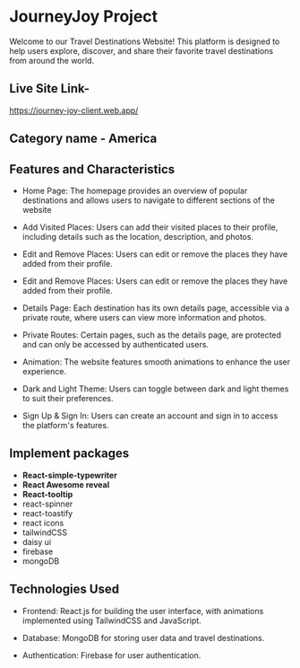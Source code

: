 # JourneyJoy Project

Welcome to our Travel Destinations Website! This platform is designed to help users explore, discover, and share their favorite travel destinations from around the world.

## Live Site Link-

https://journey-joy-client.web.app/

## Category name - America

## Features and Characteristics

- Home Page: The homepage provides an overview of popular destinations and allows users to navigate to different sections of the website

- Add Visited Places: Users can add their visited places to their profile, including details such as the location, description, and photos.

- Edit and Remove Places: Users can edit or remove the places they have added from their profile.

- Edit and Remove Places: Users can edit or remove the places they have added from their profile.

- Details Page: Each destination has its own details page, accessible via a private route, where users can view more information and photos.

- Private Routes: Certain pages, such as the details page, are protected and can only be accessed by authenticated users.

- Animation: The website features smooth animations to enhance the user experience.

- Dark and Light Theme: Users can toggle between dark and light themes to suit their preferences.

- Sign Up & Sign In: Users can create an account and sign in to access the platform's features.

## Implement packages

- **React-simple-typewriter**
- **React Awesome reveal**
- **React-tooltip**
- react-spinner
- react-toastify
- react icons
- tailwindCSS
- daisy ui
- firebase
- mongoDB


## Technologies Used

- Frontend: React.js for building the user interface, with animations implemented using TailwindCSS and JavaScript.

- Database: MongoDB for storing user data and travel destinations.

- Authentication: Firebase for user authentication.
